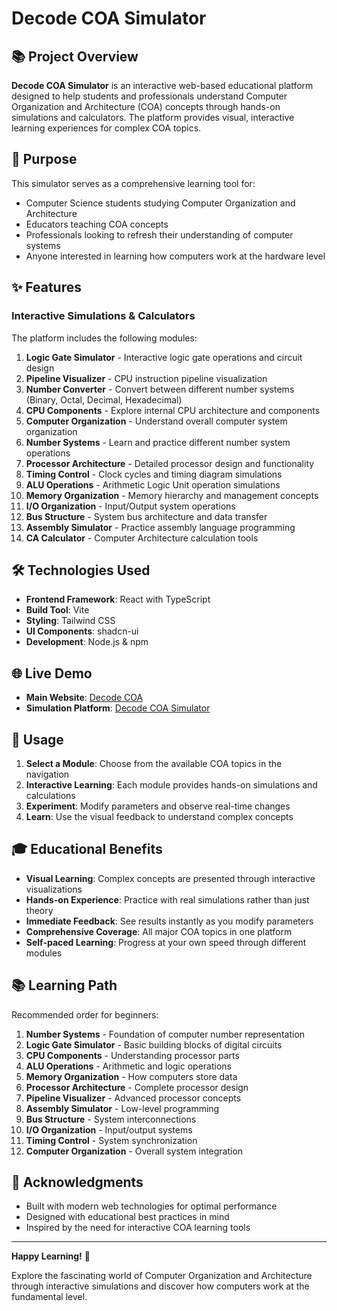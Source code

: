 # Decode COA Simulator

## 📚 Project Overview

**Decode COA Simulator** is an interactive web-based educational platform designed to help students and professionals understand Computer Organization and Architecture (COA) concepts through hands-on simulations and calculators. The platform provides visual, interactive learning experiences for complex COA topics.

## 🎯 Purpose

This simulator serves as a comprehensive learning tool for:
- Computer Science students studying Computer Organization and Architecture
- Educators teaching COA concepts
- Professionals looking to refresh their understanding of computer systems
- Anyone interested in learning how computers work at the hardware level

## ✨ Features

### Interactive Simulations & Calculators

The platform includes the following modules:

1. **Logic Gate Simulator** - Interactive logic gate operations and circuit design
2. **Pipeline Visualizer** - CPU instruction pipeline visualization
3. **Number Converter** - Convert between different number systems (Binary, Octal, Decimal, Hexadecimal)
4. **CPU Components** - Explore internal CPU architecture and components
5. **Computer Organization** - Understand overall computer system organization
6. **Number Systems** - Learn and practice different number system operations
7. **Processor Architecture** - Detailed processor design and functionality
8. **Timing Control** - Clock cycles and timing diagram simulations
9. **ALU Operations** - Arithmetic Logic Unit operation simulations
10. **Memory Organization** - Memory hierarchy and management concepts
11. **I/O Organization** - Input/Output system operations
12. **Bus Structure** - System bus architecture and data transfer
13. **Assembly Simulator** - Practice assembly language programming
14. **CA Calculator** - Computer Architecture calculation tools

## 🛠️ Technologies Used

- **Frontend Framework**: React with TypeScript
- **Build Tool**: Vite
- **Styling**: Tailwind CSS
- **UI Components**: shadcn-ui
- **Development**: Node.js & npm

## 🌐 Live Demo

- **Main Website**: [Decode COA](https://aryan0116.github.io/DECODE-CO-A/)
- **Simulation Platform**: [Decode COA Simulator](https://decodecoa-simulation.vercel.app/)

## 📝 Usage

1. **Select a Module**: Choose from the available COA topics in the navigation
2. **Interactive Learning**: Each module provides hands-on simulations and calculations
3. **Experiment**: Modify parameters and observe real-time changes
4. **Learn**: Use the visual feedback to understand complex concepts

## 🎓 Educational Benefits

- **Visual Learning**: Complex concepts are presented through interactive visualizations
- **Hands-on Experience**: Practice with real simulations rather than just theory
- **Immediate Feedback**: See results instantly as you modify parameters
- **Comprehensive Coverage**: All major COA topics in one platform
- **Self-paced Learning**: Progress at your own speed through different modules


## 📚 Learning Path

Recommended order for beginners:

1. **Number Systems** - Foundation of computer number representation
2. **Logic Gate Simulator** - Basic building blocks of digital circuits
3. **CPU Components** - Understanding processor parts
4. **ALU Operations** - Arithmetic and logic operations
5. **Memory Organization** - How computers store data
6. **Processor Architecture** - Complete processor design
7. **Pipeline Visualizer** - Advanced processor concepts
8. **Assembly Simulator** - Low-level programming
9. **Bus Structure** - System interconnections
10. **I/O Organization** - Input/output systems
11. **Timing Control** - System synchronization
12. **Computer Organization** - Overall system integration



## 🙏 Acknowledgments

- Built with modern web technologies for optimal performance
- Designed with educational best practices in mind
- Inspired by the need for interactive COA learning tools

---

**Happy Learning!** 🎉

Explore the fascinating world of Computer Organization and Architecture through interactive simulations and discover how computers work at the fundamental level.